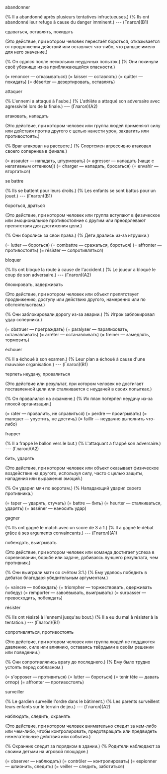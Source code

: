 abandonner

(% Il a abandonné après plusieurs tentatives infructueuses.)
(% Ils ont abandonné leur refuge à cause du danger imminent.) --- (Глагол)(B1)

сдаваться, оставлять, покидать

(Это действие, при котором человек перестаёт бороться, отказывается от продолжения действий или оставляет что-либо, что раньше имело для него значение.)

(% Он сдался после нескольких неудачных попыток.)
(% Они покинули своё убежище из-за приближающейся опасности.)

(= renoncer — отказываться)
(= laisser — оставлять)
(= quitter — покидать)
(= déserter — дезертировать, оставлять)



attaquer

(% L'ennemi a attaqué à l'aube.)
(% L'athlète a attaqué son adversaire avec agressivité lors de la finale.) --- (Глагол)(A2)

атаковать, нападать

(Это действие, при котором человек или группа людей применяют силу или действия против другого с целью нанести урон, захватить или противостоять.)

(% Враг атаковал на рассвете.)
(% Спортсмен агрессивно атаковал своего соперника в финале.)

(= assauter — нападать, штурмовать)
(= agresser — нападать [чаще с негативным оттенком])
(= charger — нападать, бросаться)
(= envahir — вторгаться)



se battre

(% Ils se battent pour leurs droits.)
(% Les enfants se sont battus pour un jouet.) --- (Глагол)(B1)

бороться, драться

(Это действие, при котором человек или группа вступают в физическое или эмоциональное противостояние с другим или преодолевают препятствия для достижения цели.)

(% Они боролись за свои права.)
(% Дети дрались из-за игрушки.)

(= lutter — бороться)
(= combattre — сражаться, бороться)
(= affronter — противостоять)
(= résister — сопротивляться)



bloquer

(% Ils ont bloqué la route à cause de l'accident.)
(% Le joueur a bloqué le coup de son adversaire.) --- (Глагол)(A2)

блокировать, задерживать

(Это действие, при котором человек или объект препятствует продвижению, доступу или действию другого, намеренно или по обстоятельствам.)

(% Они заблокировали дорогу из-за аварии.)
(% Игрок заблокировал удар соперника.)

(= obstruer — преграждать)
(= paralyser — парализовать, останавливать)
(= arrêter — останавливать)
(= freiner — замедлять, тормозить)



échouer

(% Il a échoué à son examen.)
(% Leur plan a échoué à cause d'une mauvaise organisation.) --- (Глагол)(B1)

терпеть неудачу, провалиться

(Это действие или результат, при котором человек не достигает поставленной цели или сталкивается с неудачей в своих попытках.)

(% Он провалился на экзамене.)
(% Их план потерпел неудачу из-за плохой организации.)

(= rater — провалить, не справиться)
(= perdre — проигрывать)
(= manquer — упустить, не достичь)
(= faillir — неудачно выполнить что-либо)



frapper

(% Il a frappé le ballon vers le but.)
(% L'attaquant a frappé son adversaire.) --- (Глагол)(A2)

бить, ударять

(Это действие, при котором человек или объект оказывает физическое воздействие на другого, используя силу, часто с целью защиты, нападения или выражения эмоций.)

(% Он ударил мяч по воротам.)
(% Нападающий ударил своего противника.)

(= taper — ударять, стучать)
(= battre — бить)
(= heurter — сталкиваться, ударять)
(= asséner — наносить удар)



gagner

(% Ils ont gagné le match avec un score de 3 à 1.)
(% Il a gagné le débat grâce à ses arguments convaincants.) --- (Глагол)(A1)

побеждать, выигрывать

(Это действие, при котором человек или команда достигает успеха в соревновании, борьбе или задаче, добиваясь лучшего результата, чем противник.)

(% Они выиграли матч со счётом 3:1.)
(% Ему удалось победить в дебатах благодаря убедительным аргументам.)

(= vaincre — побеждать)
(= triompher — торжествовать, одерживать победу)
(= remporter — завоёвывать, выигрывать)
(= surpasser — превосходить, побеждать)



résister

(% Ils ont résisté à l'ennemi jusqu'au bout.)
(% Il a eu du mal à résister à la tentation.) --- (Глагол)(B1)

сопротивляться, противостоять

(Это действие, при котором человек или группа людей не поддаются давлению, силе или влиянию, оставаясь твёрдыми в своём решении или поведении.)

(% Они сопротивлялись врагу до последнего.)
(% Ему было трудно устоять перед соблазном.)

(= s'opposer — противиться)
(= lutter — бороться)
(= tenir tête — давать отпор)
(= affronter — противостоять)



surveiller

(% Le gardien surveille l'ordre dans le bâtiment.)
(% Les parents surveillent leurs enfants sur le terrain de jeu.) --- (Глагол)(A2)

наблюдать, следить, охранять

(Это действие, при котором человек внимательно следит за кем-либо или чем-либо, чтобы контролировать, предотвращать или предвидеть нежелательные действия или события.)

(% Охранник следит за порядком в здании.)
(% Родители наблюдают за своими детьми на игровой площадке.)

(= observer — наблюдать)
(= contrôler — контролировать)
(= espionner — шпионить, следить)
(= veiller — следить, заботиться)